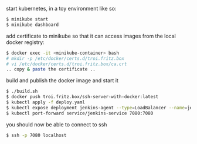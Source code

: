 start kubernetes, in a toy environment like so:

```bash
$ minikube start
$ minikube dashboard
```

add certificate to minikube so that it can access images from the local docker registry:

```bash
$ docker exec -it <minikube-container> bash
# mkdir -p /etc/docker/certs.d/troi.fritz.box
# vi /etc/docker/certs.d/troi.fritz.box/ca.crt
.. copy & paste the certificate ..
```

build and publish the docker image and start it

```bash
$ ./build.sh
$ docker push troi.fritz.box/ssh-server-with-docker:latest
$ kubectl apply -f deploy.yaml
$ kubectl expose deployment jenkins-agent --type=LoadBalancer --name=jenkins-service --port=7080
$ kubectl port-forward service/jenkins-service 7080:7080
```

you should now be able to connect to ssh
```bash
$ ssh -p 7080 localhost
```

